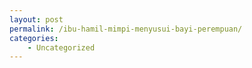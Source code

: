 ```yaml
---
layout: post
permalink: /ibu-hamil-mimpi-menyusui-bayi-perempuan/
categories:
    - Uncategorized
---
```


